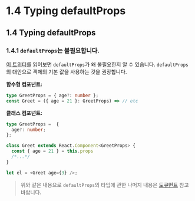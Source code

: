 # 1.4 Typing defaultProps

## 1.4 Typing defaultProps

### 1.4.1 `defaultProps`는 불필요합니다.

[이 트위터](https://twitter.com/hswolff/status/1133759319571345408)를 읽어보면 `defaultProps`가 왜 불필요한지 알 수 있습니다. `defaultProps`의 대안으로 객체의 기본 값을 사용하는 것을 권장합니다.

**함수형 컴포넌트:**

```typescript
type GreetProps = { age?: number };
const Greet = ({ age = 21 }: GreetProps) => // etc
```

**클래스 컴포넌트:**

```typescript
type GreetProps =  {
  age?: number;
};

class Greet extends React.Component<GreetProps> {
  const { age = 21 } = this.props
  /*...*/
}

let el = <Greet age={3} />;
```

> 위와 같은 내용으로 `defaultProps`의 타입에 관한 나머지 내용은 [도큐먼트](https://react-typescript-cheatsheet.netlify.app/docs/basic/getting-started/default_props/#typing-defaultprops) 참고 바랍니다.

